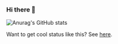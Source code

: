 ### Hi there 👋

![Anurag's GitHub stats](https://github-readme-stats.vercel.app/api?username=vbotics&include_all_commits=true&count_private=true&show_icons=true&theme=github_dark)

Want to get cool status like this? See [here](https://github.com/anuraghazra/github-readme-stats).

<!--
Here are some ideas to get you started:

- 🔭 I’m currently working on ...
- 🌱 I’m currently learning ...
- 👯 I’m looking to collaborate on ...
- 🤔 I’m looking for help with ...
- 💬 Ask me about ...
- 📫 How to reach me: ...
- 😄 Pronouns: ...
- ⚡ Fun fact: ...
-->
